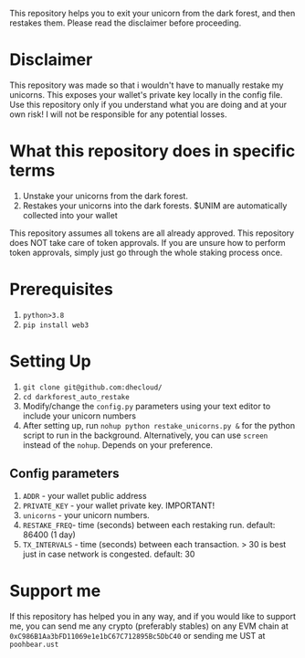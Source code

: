This repository helps you to exit your unicorn from the dark forest, and then restakes them. Please read the disclaimer before proceeding.

# Disclaimer
This repository was made so that i wouldn't have to manually restake my unicorns. This exposes your wallet's private key locally in the config file. Use this repository only if you understand what you are doing and at your own risk! I will not be responsible for any potential losses.

# What this repository does in specific terms
1. Unstake your unicorns from the dark forest.
2. Restakes your unicorns into the dark forests. $UNIM are automatically collected into your wallet

This repository assumes all tokens are all already approved. This repository does NOT take care of token approvals. If you are unsure how to perform token approvals, simply just go through the whole staking process once.


# Prerequisites
1. `python>3.8`   
2. `pip install web3`

# Setting Up
1. `git clone git@github.com:dhecloud/`
2. `cd darkforest_auto_restake`
3. Modify/change the `config.py` parameters using your text editor to include your unicorn numbers
4. After setting up, run `nohup python restake_unicorns.py &` for the python script to run in the background. Alternatively, you can use `screen` instead of the `nohup`. Depends on your preference.

## Config parameters
1. `ADDR`         - your wallet public address
2. `PRIVATE_KEY`  - your wallet private key. IMPORTANT!
3. `unicorns`     - your unicorn numbers.
4. `RESTAKE_FREQ`- time (seconds) between each restaking run. default: 86400 (1 day)
5. `TX_INTERVALS` - time (seconds) between each transaction. > 30 is best just in case network is congested. default: 30


# Support me
If this repository has helped you in any way, and if you would like to support me, you can send me any crypto (preferably stables) on any EVM chain at `0xC986B1Aa3bFD11069e1e1bC67C712895Bc5DbC40` or sending me UST at `poohbear.ust`
